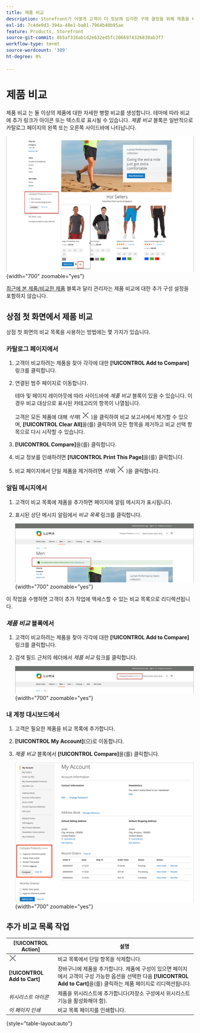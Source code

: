 ```yaml
---
title: 제품 비교
description: Storefront가 어떻게 고객이 더 정보에 입각한 구매 결정을 위해 제품을 비교할 수 있는 도구를 제공할 수 있는지 알아보십시오.
exl-id: 7c4de9d3-394a-48e1-ba01-7964b40b95ae
feature: Products, Storefront
source-git-commit: 8b5af316ab1d2e632ed5fc2066974326830ab3f7
workflow-type: tm+mt
source-wordcount: '389'
ht-degree: 0%

---
```


# 제품 비교

제품 비교 는 둘 이상의 제품에 대한 자세한 병렬 비교를 생성합니다. 테마에 따라 비교에 추가 링크가 아이콘 또는 텍스트로 표시될 수 있습니다. _제품 비교_ 블록은 일반적으로 카탈로그 페이지의 왼쪽 또는 오른쪽 사이드바에 나타납니다.

![Example storefront - 비교 목록](./assets/storefront-comparison-list.png){width="700" zoomable="yes"}

[최근에 본 제품/비교한 제품](products-viewed-compared.md) 블록과 달리 관리자는 제품 비교에 대한 추가 구성 설정을 포함하지 않습니다.

## 상점 첫 화면에서 제품 비교

상점 첫 화면의 비교 목록을 사용하는 방법에는 몇 가지가 있습니다.

### 카탈로그 페이지에서

1. 고객이 비교하려는 제품을 찾아 각각에 대한 **[!UICONTROL Add to Compare]** 링크를 클릭합니다.

1. 연결된 범주 페이지로 이동합니다.

   테마 및 페이지 레이아웃에 따라 사이드바에 _제품 비교_ 블록이 있을 수 있습니다. 이 경우 비교 대상으로 표시된 카테고리의 항목이 나열됩니다.

   고객은 모든 제품에 대해 _삭제_( ![삭제 아이콘](../assets/icon-delete-x.png) )을 클릭하여 비교 보고서에서 제거할 수 있으며, **[!UICONTROL Clear All]**&#x200B;을(를) 클릭하여 모든 항목을 제거하고 비교 선택 항목으로 다시 시작할 수 있습니다.

1. **[!UICONTROL Compare]**&#x200B;을(를) 클릭합니다.

1. 비교 정보를 인쇄하려면 **[!UICONTROL Print This Page]**&#x200B;을(를) 클릭합니다.

1. 비교 페이지에서 단일 제품을 제거하려면 _삭제_( ![삭제 아이콘](../assets/icon-delete-x.png) )을 클릭합니다.

### 알림 메시지에서

1. 고객이 비교 목록에 제품을 추가하면 페이지에 알림 메시지가 표시됩니다.

1. 표시된 상단 메시지 알림에서 _비교 목록_ 링크를 클릭합니다.

   ![제품 비교 알림](./assets/notification-comparison-list.png){width="700" zoomable="yes"}

이 작업을 수행하면 고객이 추가 작업에 액세스할 수 있는 비교 목록으로 리디렉션됩니다.

### _제품 비교_ 블록에서

1. 고객이 비교하려는 제품을 찾아 각각에 대한 **[!UICONTROL Add to Compare]** 링크를 클릭합니다.

1. 검색 필드 근처의 헤더에서 _제품 비교_ 링크를 클릭합니다.

   ![제품 헤더 비교](./assets/compare-products-header.png){width="700" zoomable="yes"}

### 내 계정 대시보드에서

1. 고객은 필요한 제품을 비교 목록에 추가합니다.

1. **[!UICONTROL My Account]**(으)로 이동합니다.

1. _제품 비교_ 블록에서 **[!UICONTROL Compare]**&#x200B;을(를) 클릭합니다.

   ![고객 계정 대시보드의 제품 비교 블록](./assets/my-account-compare-block.png){width="700" zoomable="yes"}

## 추가 비교 목록 작업

| [!UICONTROL Action] | 설명 |
|------|-----------|
| ![삭제 아이콘](../assets/icon-delete-x.png) | 비교 목록에서 단일 항목을 삭제합니다. |
| **[!UICONTROL Add to Cart]** | 장바구니에 제품을 추가합니다. 제품에 구성이 있으면 페이지에서 고객이 구성 가능한 옵션을 선택한 다음 **[!UICONTROL Add to Cart]**&#x200B;을(를) 클릭하는 제품 페이지로 리디렉션됩니다. |
| _위시리스트 아이콘_ | 제품을 위시리스트에 추가합니다(저장소 구성에서 위시리스트 기능을 활성화해야 함). |
| _이 페이지 인쇄_ | 비교 목록 페이지를 인쇄합니다. |

{style="table-layout:auto"}
